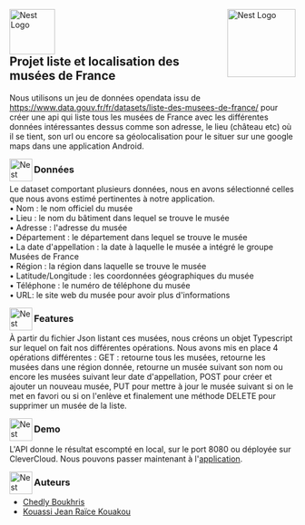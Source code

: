 <p align="left">
  <a href="https://upload.wikimedia.org/wikipedia/commons/thumb/5/55/Logo_Mines_Saint-%C3%89tienne.svg/langfr-225px-Logo_Mines_Saint-%C3%89tienne.svg.png/" target="blank"><img src="https://upload.wikimedia.org/wikipedia/commons/thumb/5/55/Logo_Mines_Saint-%C3%89tienne.svg/langfr-225px-Logo_Mines_Saint-%C3%89tienne.svg.png" align="left" width="80" alt="Nest Logo" /></a>
</p>
<p align="left">
  <a href="http://nestjs.com/" target="blank"><img src="https://nestjs.com/img/logo_text.svg" align="right" width="120" alt="Nest Logo" /></a>
</p> <br />
<br />
<br />

## Projet liste et localisation des musées de France

Nous utilisons un jeu de données opendata issu de https://www.data.gouv.fr/fr/datasets/liste-des-musees-de-france/ pour créer une api qui liste
tous les musées de France avec les différentes données intéressantes dessus comme son adresse, le lieu (château etc) où il se tient, 
son url ou encore sa géolocalisation pour le situer sur une google maps dans une application Android.



<p align="left">
  <a href="https://www.svgrepo.com/show/336398/data.svg" target="blank"><img src="https://www.svgrepo.com/show/336398/data.svg" align="left" width="40" alt="Nest Logo" /></a>
</p>

### Données

Le dataset comportant plusieurs données, nous en avons sélectionné celles que nous avons estimé pertinentes à notre application.  
• Nom : le nom officiel du musée  
• Lieu : le nom du bâtiment dans lequel se trouve le musée  
• Adresse : l'adresse du musée  
• Département : le département dans lequel se trouve le musée  
• La date d'appellation : la date à laquelle le musée a intégré le groupe Musées de France  
• Région : la région dans laquelle se trouve le musée  
• Latitude/Longitude : les coordonnées géographiques du musée  
• Téléphone : le numéro de téléphone du musée  
• URL: le site web du musée pour avoir plus d'informations  

<p align="left">
  <a href="https://www.svgrepo.com/show/216726/http.svg" target="blank"><img src="https://www.svgrepo.com/show/216726/http.svg" align="left" width="40" alt="Nest Logo" /></a>
</p>

### Features

À partir du fichier Json listant ces musées, nous créons un objet Typescript sur lequel on fait nos différentes opérations.
Nous avons mis en place 4 opérations différentes : GET : retourne tous les musées, retourne les musées dans une région donnée, retourne un musée suivant son nom ou encore les musées suivant leur date d'appellation,
POST pour créer et ajouter un nouveau musée, PUT pour mettre à jour le musée suivant si on le met en favori ou si on l'enlève et finalement une méthode DELETE pour supprimer un musée de la liste.


<p align="left">
  <a href="https://www.svgrepo.com/show/354202/postman-icon.svg" target="blank"><img src="https://www.svgrepo.com/show/354202/postman-icon.svg" align="left" width="40" alt="Nest Logo" /></a>
</p>

### Demo

L'API donne le résultat escompté en local, sur le port 8080 ou déployée sur CleverCloud.
Nous pouvons passer maintenant à l'[application](https://github.com/Chedly25/ProjetAndroid).

<p align="left">
  <a href="https://www.svgrepo.com/show/274909/programmer.svg" target="blank"><img src="https://www.svgrepo.com/show/274909/programmer.svg" align="left" width="40" alt="Nest Logo" /></a>
</p>

### Auteurs

- [Chedly Boukhris](https://github.com/Chedly25)
- [Kouassi Jean Raïce Kouakou ](https://github.com/jeanraice)



